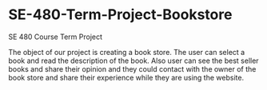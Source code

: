 # SE-480-Term-Project-Bookstore
SE 480 Course Term Project

The object of our project is creating a book store. The user can select a book and read the description of the book.
Also user can see the best seller books and share their opinion and they could contact with the owner of the book store and share their experience while they are using the website.
